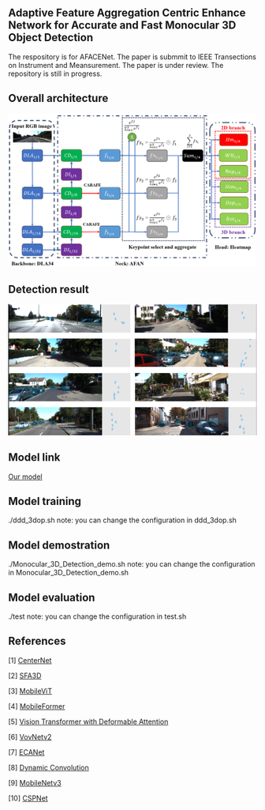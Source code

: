 ## Adaptive Feature Aggregation Centric Enhance Network for Accurate and Fast Monocular 3D Object Detection
The respository is for AFACENet. The paper is submmit to IEEE Transections on Instrument and Meansurement. The paper is under review. The repository is still in progress.

## Overall architecture
![image](https://github.com/PengWei-Lin/AFACENet/blob/main/pic/377734717_3568350886770723_955616644508864195_n.png)

## Detection result
![image](https://github.com/PengWei-Lin/AFACENet/blob/main/pic/377268711_2331490857034091_4453226347110264732_n.png)

## Model link
[Our model](https://drive.google.com/file/d/1zUgyva-F8SX_YwBInAypGsnGioDbmLKS/view?usp=sharing)

## Model training
./ddd_3dop.sh
note: you can change the configuration in ddd_3dop.sh

## Model demostration
./Monocular_3D_Detection_demo.sh
note: you can change the configuration in Monocular_3D_Detection_demo.sh

## Model evaluation
./test
note: you can change the configuration in test.sh

## References
[1] [CenterNet](https://github.com/xingyizhou/CenterNet)

[2] [SFA3D](https://github.com/maudzung/SFA3D)

[3] [MobileViT](https://github.com/huggingface/pytorch-image-models/blob/main/timm/models/mobilevit.py)

[4] [MobileFormer](https://github.com/kevinz8866/MobileFormer)

[5] [Vision Transformer with Deformable Attention](https://github.com/LeapLabTHU/DAT/tree/main)

[6] [VovNetv2](https://github.com/youngwanLEE/vovnet-detectron2)

[7] [ECANet](https://github.com/BangguWu/ECANet/blob/master/models/eca_module.py?fbclid=IwAR305bvvHYF-q6SupbMvTtMkm0rAqMBjMCeIhC-HB6lFEPw5saEhqoIz3ZU)

[8] [Dynamic Convolution](https://github.com/kaijieshi7/Dynamic-convolution-Pytorch)

[9] [MobileNetv3](https://github.com/YaphetS-X/CenterNet-MobileNetV3)

[10] [CSPNet](https://zhuanlan.zhihu.com/p/263555330)
